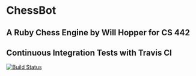 # ChessBot
## A Ruby Chess Engine by Will Hopper for CS 442

## Continuous Integration Tests with Travis CI
[![Build Status](https://api.travis-ci.org/Whopper92/chessbot.png)](https://api.travis-ci.org/Whopper92/chessbot.png)


